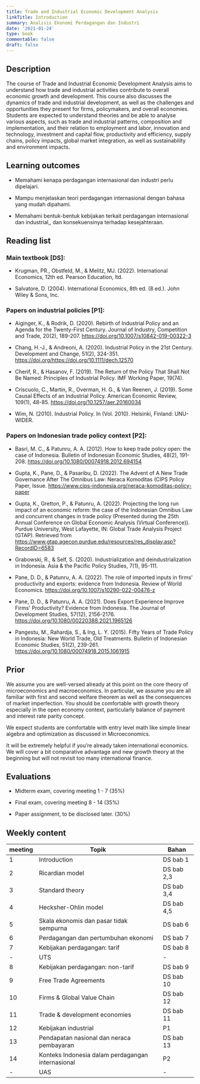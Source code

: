 ```yaml
---
title: Trade and Industrial Economic Development Analysis
linkTitle: Introduction
summary: Analisis Ekonomi Perdagangan dan Industri
date: '2021-01-24'
type: book
commentable: false
draft: false
---
```


## Description

The course of Trade and Industrial Economic Development Analysis aims to understand how trade and industrial activities contribute to overall economic growth and development. This course also discusses the dynamics of trade and industrial development, as well as the challenges and opportunities they present for firms, policymakers, and overall economies. Students are expected to understand theories and be able to analyse various aspects, such as trade and industrial patterns, composition and implementation, and their relation to employment and labor, innovation and technology, investment and capital flow, productivity and efficiency, supply chains, policy impacts, global market integration, as well as sustainability and environment impacts.

## Learning outcomes

-   Memahami kenapa perdagangan internasional dan industri perlu dipelajari.

-   Mampu menjelaskan teori perdagangan internasional dengan bahasa yang mudah dipahami.

-   Memahami bentuk-bentuk kebijakan terkait perdagangan internasional dan industrial,, dan konsekuensinya terhadap kesejahteraan.

## Reading list

### Main textbook \[DS\]:

- Krugman, PR., Obstfeld, M., & Melitz, MJ. (2022). International Economics, 12th ed. Pearson Education, ltd.

-   Salvatore, D. (2004). International Economics, 8th ed. (8 ed.). John Wiley & Sons, Inc.

### Papers on industrial policies [P1]:

-   Aiginger, K., & Rodrik, D. (2020). Rebirth of Industrial Policy and an Agenda for the Twenty-First Century. Journal of Industry, Competition and Trade, 20(2), 189-207. https://doi.org/10.1007/s10842-019-00322-3

-   Chang, H.-J., & Andreoni, A. (2020). Industrial Policy in the 21st Century. Development and Change, 51(2), 324-351. https://doi.org/https://doi.org/10.1111/dech.12570

-   Cherif, R., & Hasanov, F. (2019). The Return of the Policy That Shall Not Be Named: Principles of Industrial Policy. IMF Working Paper, 19(74).

-   Criscuolo, C., Martin, R., Overman, H. G., & Van Reenen, J. (2019). Some Causal Effects of an Industrial Policy. American Economic Review, 109(1), 48-85. https://doi.org/10.1257/aer.20160034

-   Wim, N. (2010). Industrial Policy. In (Vol. 2010). Helsinki, Finland: UNU-WIDER.

### Papers on Indonesian trade policy context [P2]:

-   Basri, M. C., & Patunru, A. A. (2012). How to keep trade policy open: the case of Indonesia. Bulletin of Indonesian Economic Studies, 48(2), 191-208. https://doi.org/10.1080/00074918.2012.694154

-   Gupta, K., Pane, D., & Pasaribu, D. (2022). The Advent of A New Trade Governance After The Omnibus Law: Neraca Komoditas (CIPS Policy Paper, Issue. https://www.cips-indonesia.org/neraca-komoditas-policy-paper

- Gupta, K., Gretton, P., & Patunru, A. (2022). Projecting the long run impact of an economic reform: the case of the Indonesian Omnibus Law and concurrent changes in trade policy (Presented during the 25th Annual Conference on Global Economic Analysis (Virtual Conference)). Purdue University, West Lafayette, IN: Global Trade Analysis Project (GTAP). Retrieved from https://www.gtap.agecon.purdue.edu/resources/res_display.asp?RecordID=6583 

-   Grabowski, R., & Self, S. (2020). Industrialization and deindustrialization in Indonesia. Asia & the Pacific Policy Studies, 7(1), 95-111.

-   Pane, D. D., & Patunru, A. A. (2022). The role of imported inputs in firms' productivity and exports: evidence from Indonesia. Review of World Economics. https://doi.org/10.1007/s10290-022-00476-z

-   Pane, D. D., & Patunru, A. A. (2021). Does Export Experience Improve Firms' Productivity? Evidence from Indonesia. The Journal of Development Studies, 57(12), 2156-2176. https://doi.org/10.1080/00220388.2021.1965126

-   Pangestu, M., Rahardja, S., & Ing, L. Y. (2015). Fifty Years of Trade Policy in Indonesia: New World Trade, Old Treatments. Bulletin of Indonesian Economic Studies, 51(2), 239-261. https://doi.org/10.1080/00074918.2015.1061915

## Prior

We assume you are well-versed already at this point on the core theory of microeconomics and macroeconomics. In particular, we assume you are all familiar with first and second welfare theorem as well as the consequences of market imperfection. You should be comfortable with growth theory especially in the open economy context, particularly balance of payment and interest rate parity concept.

We expect students are comfortable with entry level math like simple linear algebra and optimization as discussed in Microeconomics.

It will be extremely helpful if you’re already taken international economics. We will cover a bit comparative advantage and new growth theory at the beginning but will not revisit too many international finance.


## Evaluations

- Midterm exam, covering meeting 1 - 7 (35%)

- Final exam, covering meeting 8 - 14 (35%)

- Paper assignment, to be disclosed later. (30%)

## Weekly content

| meeting | Topik | Bahan |
| ------- | ----- | ----- |
| 1 | Introduction | DS bab 1 |
| 2 | Ricardian model | DS bab 2,3 |
| 3 | Standard theory | DS bab 3,4 |
| 4 | Hecksher-Ohlin model | DS bab 4,5 |
| 5 | Skala ekonomis dan pasar tidak sempurna | DS bab 6 |
| 6 | Perdagangan dan pertumbuhan ekonomi | DS bab 7 |
| 7 | Kebijakan perdagangan: tarif | DS bab 8 |
| - | UTS | - | 
| 8 | Kebijakan perdagangan: non-tarif | DS bab 9 |
| 9 | Free Trade Agreements | DS bab 10 |
| 10 | Firms & Global Value Chain | DS bab 12 |
| 11 | Trade & development economies | DS bab 11 |
| 12 | Kebijakan industrial | P1 |
| 13 | Pendapatan nasional dan neraca pembayaran | DS bab 13 |
| 14 | Konteks Indonesia dalam perdagangan internasional | P2 |
| - | UAS | - |
